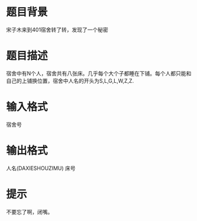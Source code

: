 # 

 
 # 题目背景 
<p>宋子木来到401宿舍转了转，发现了一个秘密</p> 

 
 # 题目描述 
<p>宿舍中有N个人，宿舍共有八张床。几乎每个大个子都睡在下铺。每个人都只能和自己的上铺换位置，宿舍中人名的开头为S,L,G,L,W,Z,Z.</p> 

 
 # 输入格式 
<p>宿舍号</p> 

 
 # 输出格式 
<p>人名(DAXIESHOUZIMU)&nbsp;床号</p> 

 
 # 提示 
<p>不要忘了啊，闭嘴。</p> 
